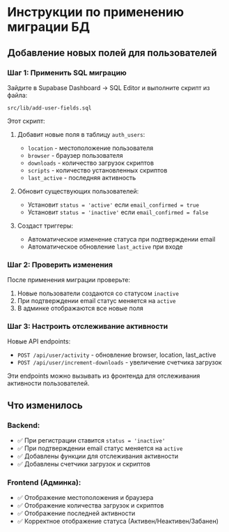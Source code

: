 # Инструкции по применению миграции БД

## Добавление новых полей для пользователей

### Шаг 1: Применить SQL миграцию

Зайдите в Supabase Dashboard → SQL Editor и выполните скрипт из файла:
```
src/lib/add-user-fields.sql
```

Этот скрипт:
1. Добавит новые поля в таблицу `auth_users`:
   - `location` - местоположение пользователя
   - `browser` - браузер пользователя
   - `downloads` - количество загрузок скриптов
   - `scripts` - количество установленных скриптов
   - `last_active` - последняя активность

2. Обновит существующих пользователей:
   - Установит `status = 'active'` если `email_confirmed = true`
   - Установит `status = 'inactive'` если `email_confirmed = false`

3. Создаст триггеры:
   - Автоматическое изменение статуса при подтверждении email
   - Автоматическое обновление `last_active` при входе

### Шаг 2: Проверить изменения

После применения миграции проверьте:
1. Новые пользователи создаются со статусом `inactive`
2. При подтверждении email статус меняется на `active`
3. В админке отображаются все новые поля

### Шаг 3: Настроить отслеживание активности

Новые API endpoints:
- `POST /api/user/activity` - обновление browser, location, last_active
- `POST /api/user/increment-downloads` - увеличение счетчика загрузок

Эти endpoints можно вызывать из фронтенда для отслеживания активности пользователей.

## Что изменилось

### Backend:
- ✅ При регистрации ставится `status = 'inactive'`
- ✅ При подтверждении email статус меняется на `active`
- ✅ Добавлены функции для отслеживания активности
- ✅ Добавлены счетчики загрузок и скриптов

### Frontend (Админка):
- ✅ Отображение местоположения и браузера
- ✅ Отображение количества загрузок и скриптов
- ✅ Отображение последней активности
- ✅ Корректное отображение статуса (Активен/Неактивен/Забанен)
